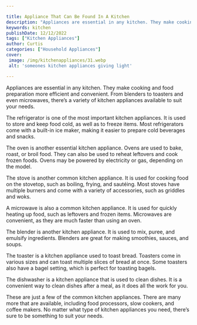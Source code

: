 ```yaml
---

title: Appliance That Can Be Found In A Kitchen
description: "Appliances are essential in any kitchen. They make cooking and food preparation more efficient and convenient. From blenders to to...learn more about it now"
keywords: kitchen
publishDate: 12/12/2022
tags: ["Kitchen Appliances"]
author: Curtis
categories: ["Household Appliances"]
cover: 
 image: /img/kitchenappliances/31.webp
 alt: 'someones kitchen appliances giving light'

---
```


Appliances are essential in any kitchen. They make cooking and food preparation more efficient and convenient. From blenders to toasters and even microwaves, there’s a variety of kitchen appliances available to suit your needs.

The refrigerator is one of the most important kitchen appliances. It is used to store and keep food cold, as well as to freeze items. Most refrigerators come with a built-in ice maker, making it easier to prepare cold beverages and snacks.

The oven is another essential kitchen appliance. Ovens are used to bake, roast, or broil food. They can also be used to reheat leftovers and cook frozen foods. Ovens may be powered by electricity or gas, depending on the model.

The stove is another common kitchen appliance. It is used for cooking food on the stovetop, such as boiling, frying, and sautéing. Most stoves have multiple burners and come with a variety of accessories, such as griddles and woks.

A microwave is also a common kitchen appliance. It is used for quickly heating up food, such as leftovers and frozen items. Microwaves are convenient, as they are much faster than using an oven.

The blender is another kitchen appliance. It is used to mix, puree, and emulsify ingredients. Blenders are great for making smoothies, sauces, and soups.

The toaster is a kitchen appliance used to toast bread. Toasters come in various sizes and can toast multiple slices of bread at once. Some toasters also have a bagel setting, which is perfect for toasting bagels.

The dishwasher is a kitchen appliance that is used to clean dishes. It is a convenient way to clean dishes after a meal, as it does all the work for you.

These are just a few of the common kitchen appliances. There are many more that are available, including food processors, slow cookers, and coffee makers. No matter what type of kitchen appliances you need, there’s sure to be something to suit your needs.
